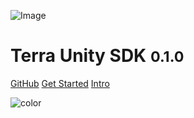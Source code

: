 <!-- _coverpage.md -->

![Image](/media/logo.svg "a title")

# Terra Unity SDK <small>0.1.0</small>

[GitHub](https://github.com/shifuadmin/studio_tools/)
[Get Started](quick-start)
[Intro](terrainfo)

<!-- background color -->

![color](#f0f0f0)